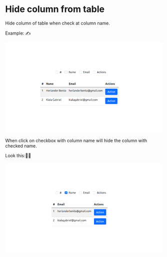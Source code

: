 # Hide column from table

Hide column of table when check at column name.

Example: ✍️

<img src="assets/fullTable.png" alt="complete table">

When click on checkbox with column name will hide the column with checked name.

Look this:🤔🤔

<img src="assets/hideName.png" alt="hide name">
